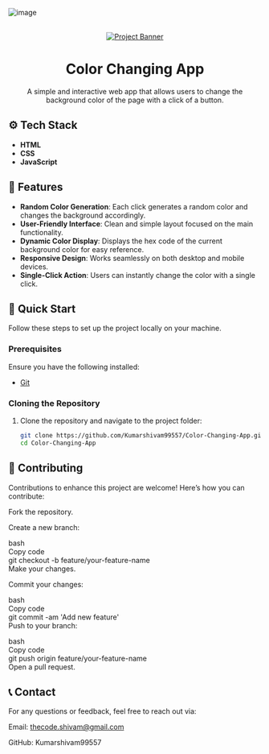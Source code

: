 
![image](https://github.com/user-attachments/assets/4a218b1f-0b44-4e45-83ad-c9f3c6a218ea)

<div align="center">
  <br />
  <a href="https://github.com/Kumarshivam99557/Color-Changing-App" target="_blank">
    <img src="" alt="Project Banner" />
  </a>
  <br />

  # Color Changing App

  A simple and interactive web app that allows users to change the background color of the page with a click of a button.
</div>

## ⚙️ Tech Stack

- **HTML**
- **CSS**
- **JavaScript**

## 🔋 Features

- **Random Color Generation**: Each click generates a random color and changes the background accordingly.
- **User-Friendly Interface**: Clean and simple layout focused on the main functionality.
- **Dynamic Color Display**: Displays the hex code of the current background color for easy reference.
- **Responsive Design**: Works seamlessly on both desktop and mobile devices.
- **Single-Click Action**: Users can instantly change the color with a single click.

## 🤸 Quick Start

Follow these steps to set up the project locally on your machine.

### Prerequisites

Ensure you have the following installed:

- [Git](https://git-scm.com/)

### Cloning the Repository

1. Clone the repository and navigate to the project folder:

   ```bash
   git clone https://github.com/Kumarshivam99557/Color-Changing-App.git
   cd Color-Changing-App

 ## 🤝 Contributing <br />

Contributions to enhance this project are welcome! Here’s how you can contribute: <br />

Fork the repository. <br />

Create a new branch: <br />

bash <br />
Copy code <br />
git checkout -b feature/your-feature-name <br />
Make your changes. <br />

Commit your changes: <br />

bash <br />
Copy code <br />
git commit -am 'Add new feature' <br />
Push to your branch: <br />

bash <br />
Copy code <br />
git push origin feature/your-feature-name <br />
Open a pull request. <br />

 ## 📞 Contact <br />

For any questions or feedback, feel free to reach out via: <br />

Email: thecode.shivam@gmail.com <br />

GitHub: Kumarshivam99557
